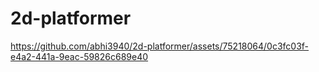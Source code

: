# 2d-platformer


https://github.com/abhi3940/2d-platformer/assets/75218064/0c3fc03f-e4a2-441a-9eac-59826c689e40

